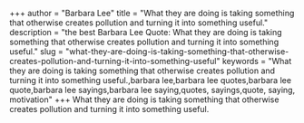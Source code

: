 +++
author = "Barbara Lee"
title = "What they are doing is taking something that otherwise creates pollution and turning it into something useful."
description = "the best Barbara Lee Quote: What they are doing is taking something that otherwise creates pollution and turning it into something useful."
slug = "what-they-are-doing-is-taking-something-that-otherwise-creates-pollution-and-turning-it-into-something-useful"
keywords = "What they are doing is taking something that otherwise creates pollution and turning it into something useful.,barbara lee,barbara lee quotes,barbara lee quote,barbara lee sayings,barbara lee saying,quotes, sayings,quote, saying, motivation"
+++
What they are doing is taking something that otherwise creates pollution and turning it into something useful.
